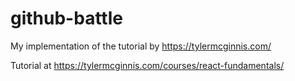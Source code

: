 # github-battle
My implementation of the tutorial by https://tylermcginnis.com/

Tutorial at https://tylermcginnis.com/courses/react-fundamentals/
